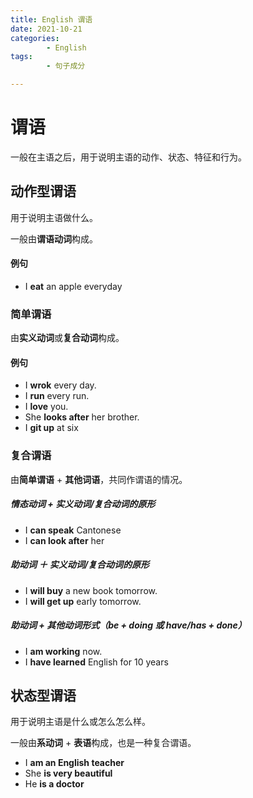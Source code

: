 ```yaml
---
title: English 谓语
date: 2021-10-21
categories:
        - English
tags:
        - 句子成分

---
```


# 谓语

一般在主语之后，用于说明主语的动作、状态、特征和行为。

## 动作型谓语

用于说明主语做什么。

一般由**谓语动词**构成。

#### 例句

- I **eat** an apple everyday

### 简单谓语

由**实义动词**或**复合动词**构成。

#### 例句

- I **wrok** every day.
- I **run** every run.
- I **love** you.
- She **looks after** her brother.
- I **git up** at six

### 复合谓语

由**简单谓语** + **其他词语**，共同作谓语的情况。

##### 情态动词 + 实义动词/复合动词的原形

- I **can speak** Cantonese
- I **can look after** her

##### 助动词 ＋ 实义动词/复合动词的原形

- I **will buy** a new book tomorrow.
- I **will get up** early tomorrow.

##### 助动词 + 其他动词形式（be + doing 或 have/has + done）

- I **am working** now.
- I **have learned** English for 10 years

## 状态型谓语

用于说明主语是什么或怎么怎么样。

一般由**系动词** + **表语**构成，也是一种复合谓语。

- I **am an English teacher**
- She **is very beautiful**
- He **is a doctor**
